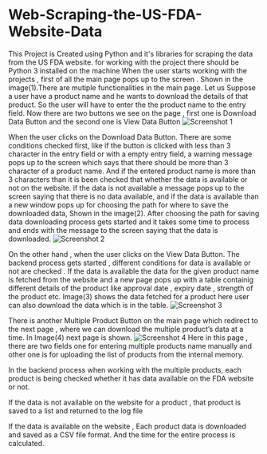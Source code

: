 # Web-Scraping-the-US-FDA-Website-Data
This Project is Created using Python and it's libraries for scraping the data from the US FDA website.
for working with the project there should be Python 3 installed on the machine
When the user starts working with the projects , first of all the main page pops up to the screen . Shown in the image(1).There are mutiple functionalities in the main page. Let us Suppose a user have a product name and he wants to download the details of that product. So the user will have to enter the the product name to the entry field. Now there are two buttons we see on the page , first one is Download Data Button and the second one is View Data Button
![Screenshot 1](https://github.com/gour23/Web-Scraping-the-US-FDA-Website-Data/assets/91954903/62c3e0ad-b264-4782-a54f-cb959e45137f)

When the user clicks on the Download Data Button. There are some conditions checked first, like if the button is clicked with less than 3 character in the entry field or with a empty entry field, a warning  message pops up to the screen which says that there should be more than 3 character of a product name. And if the entered product name is more than 3 characters than it is been checked that whether the data is available or not on the website. if the data is not available a message pops up to the screen saying that there is no data available, and if the data  is available than a new window pops up for choosing the path for  where to save the downloaded data, Shown in the image(2). After choosing the path for saving data downloading process gets started and it takes some time to process and ends with the message to the screen saying that the data is downloaded. 
![Screenshot 2](https://github.com/gour23/Web-Scraping-US-FDA-Website-Data/assets/91954903/c3298c00-1e68-4ff7-90b4-5520362d9ae2)

On the other hand , when the user clicks on the View Data Button. The backend process gets started , different conditions for data is available or not are checked . If the data is available  the data for the given product name is fetched from the website and a new page pops up with a table containig different details of the product like approval date , expiry date , strength of the product etc. Image(3) shows the data fetched for a product here user can also download the data which is in the table. 
![Screenshot 3](https://github.com/gour23/Web-Scraping-US-FDA-Website-Data/assets/91954903/1df31ba0-c540-4c41-8722-6cb81f5295fd)

There is another Multiple Product Button on the main page which redirect to the next page , where we can download the multiple product’s data at a time. In Image(4) next page is shown. 
![Screenshot 4](https://github.com/gour23/Web-Scraping-US-FDA-Website-Data/assets/91954903/be6d39d5-da08-4c67-87b5-13403659d138)
Here in this page , there are two fields one for entering multiple products name manually and other one is for uploading the list of  products from the internal memory. 

In the backend process when working with the multiple products, each product is being checked whether it has data available on the FDA website or not. 

If the data is not available on the website for a product , that product is saved to a list and returned to the log file  

If the data is available on the website , Each product data is downloaded and saved as a CSV file format. And the time for the entire process is calculated. 
